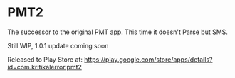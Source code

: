 # PMT2
The successor to the original PMT app. This time it doesn't Parse but SMS.

Still WIP, 1.0.1 update coming soon

Released to Play Store at: https://play.google.com/store/apps/details?id=com.kritikalerror.pmt2


